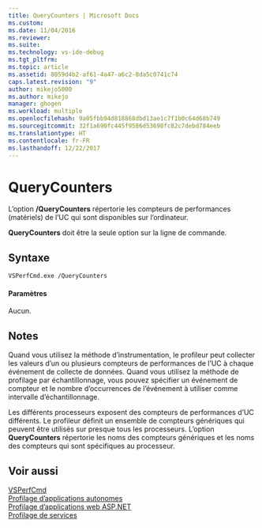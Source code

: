 ```yaml
---
title: QueryCounters | Microsoft Docs
ms.custom: 
ms.date: 11/04/2016
ms.reviewer: 
ms.suite: 
ms.technology: vs-ide-debug
ms.tgt_pltfrm: 
ms.topic: article
ms.assetid: 8059d4b2-af61-4a47-a6c2-8da5c0741c74
caps.latest.revision: "9"
author: mikejo5000
ms.author: mikejo
manager: ghogen
ms.workload: multiple
ms.openlocfilehash: 9a05fbb94d818868dbd13ae1c7f1b0c64d68b749
ms.sourcegitcommit: 32f1a690fc445f9586d53698fc82c7debd784eeb
ms.translationtype: HT
ms.contentlocale: fr-FR
ms.lasthandoff: 12/22/2017
---
```

# <a name="querycounters"></a>QueryCounters
L’option **/QueryCounters** répertorie les compteurs de performances (matériels) de l’UC qui sont disponibles sur l’ordinateur.  
  
 **QueryCounters** doit être la seule option sur la ligne de commande.  
  
## <a name="syntax"></a>Syntaxe  
  
```  
VSPerfCmd.exe /QueryCounters  
```  
  
#### <a name="parameters"></a>Paramètres  
 Aucun.  
  
## <a name="remarks"></a>Notes  
 Quand vous utilisez la méthode d’instrumentation, le profileur peut collecter les valeurs d’un ou plusieurs compteurs de performances de l’UC à chaque événement de collecte de données. Quand vous utilisez la méthode de profilage par échantillonnage, vous pouvez spécifier un événement de compteur et le nombre d’occurrences de l’événement à utiliser comme intervalle d’échantillonnage.  
  
 Les différents processeurs exposent des compteurs de performances d’UC différents. Le profileur définit un ensemble de compteurs génériques qui peuvent être utilisés sur presque tous les processeurs. L’option **QueryCounters** répertorie les noms des compteurs génériques et les noms des compteurs qui sont spécifiques au processeur.  
  
## <a name="see-also"></a>Voir aussi  
 [VSPerfCmd](../profiling/vsperfcmd.md)   
 [Profilage d’applications autonomes](../profiling/command-line-profiling-of-stand-alone-applications.md)   
 [Profilage d’applications web ASP.NET](../profiling/command-line-profiling-of-aspnet-web-applications.md)   
 [Profilage de services](../profiling/command-line-profiling-of-services.md)